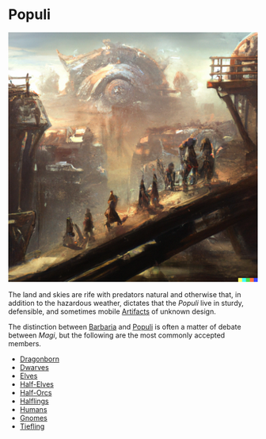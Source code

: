 # Populi

![Populi](images/populi.png)

The land and skies are rife with predators natural and otherwise that, in addition to the hazardous weather, dictates that the *Populi* live in sturdy, defensible, and sometimes mobile [Artifacts](artifacts.md) of unknown design.

The distinction between [Barbaria](barbaria.md) and [Populi](populi.md) is often a matter of debate between *Magi*, but the following are the most commonly accepted members.

- [Dragonborn](dragon-born.md)
- [Dwarves](dwarves.md)
- [Elves](elves.md)
- [Half-Elves](half-elves.md)
- [Half-Orcs](half-orcs.md)
- [Halflings](halflings.md)
- [Humans](halflings.md)
- [Gnomes](gnomes.md)
- [Tiefling](otherkin.md)
